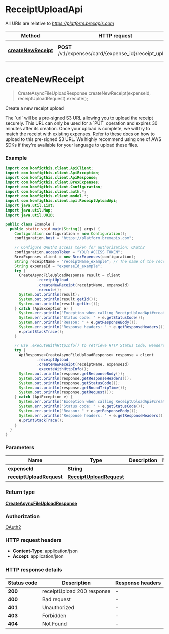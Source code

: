 # ReceiptUploadApi

All URIs are relative to *https://platform.brexapis.com*

| Method | HTTP request | Description |
|------------- | ------------- | -------------|
| [**createNewReceipt**](ReceiptUploadApi.md#createNewReceipt) | **POST** /v1/expenses/card/{expense_id}/receipt_upload | Create a new receipt upload |


<a name="createNewReceipt"></a>
# **createNewReceipt**
> CreateAsyncFileUploadResponse createNewReceipt(expenseId, receiptUploadRequest).execute();

Create a new receipt upload

 The &#x60;uri&#x60; will be a pre-signed S3 URL allowing you to upload the receipt securely. This URL can only be used for a &#x60;PUT&#x60; operation and expires 30 minutes after its creation. Once your upload is complete, we will try to match the receipt with existing expenses.  Refer to these [docs](https://docs.aws.amazon.com/AmazonS3/latest/dev/PresignedUrlUploadObject.html) on how to upload to this pre-signed S3 URL. We highly recommend using one of AWS SDKs if they&#39;re available for your language to upload these files. 

### Example
```java
import com.konfigthis.client.ApiClient;
import com.konfigthis.client.ApiException;
import com.konfigthis.client.ApiResponse;
import com.konfigthis.client.BrexExpenses;
import com.konfigthis.client.Configuration;
import com.konfigthis.client.auth.*;
import com.konfigthis.client.model.*;
import com.konfigthis.client.api.ReceiptUploadApi;
import java.util.List;
import java.util.Map;
import java.util.UUID;

public class Example {
  public static void main(String[] args) {
    Configuration configuration = new Configuration();
    configuration.host = "https://platform.brexapis.com";
    
    // Configure OAuth2 access token for authorization: OAuth2
    configuration.accessToken = "YOUR ACCESS TOKEN";
    BrexExpenses client = new BrexExpenses(configuration);
    String receiptName = "receiptName_example"; // The name of the receipt (with the file extension).
    String expenseId = "expenseId_example";
    try {
      CreateAsyncFileUploadResponse result = client
              .receiptUpload
              .createNewReceipt(receiptName, expenseId)
              .execute();
      System.out.println(result);
      System.out.println(result.getId());
      System.out.println(result.getUri());
    } catch (ApiException e) {
      System.err.println("Exception when calling ReceiptUploadApi#createNewReceipt");
      System.err.println("Status code: " + e.getStatusCode());
      System.err.println("Reason: " + e.getResponseBody());
      System.err.println("Response headers: " + e.getResponseHeaders());
      e.printStackTrace();
    }

    // Use .executeWithHttpInfo() to retrieve HTTP Status Code, Headers and Request
    try {
      ApiResponse<CreateAsyncFileUploadResponse> response = client
              .receiptUpload
              .createNewReceipt(receiptName, expenseId)
              .executeWithHttpInfo();
      System.out.println(response.getResponseBody());
      System.out.println(response.getResponseHeaders());
      System.out.println(response.getStatusCode());
      System.out.println(response.getRoundTripTime());
      System.out.println(response.getRequest());
    } catch (ApiException e) {
      System.err.println("Exception when calling ReceiptUploadApi#createNewReceipt");
      System.err.println("Status code: " + e.getStatusCode());
      System.err.println("Reason: " + e.getResponseBody());
      System.err.println("Response headers: " + e.getResponseHeaders());
      e.printStackTrace();
    }
  }
}

```

### Parameters

| Name | Type | Description  | Notes |
|------------- | ------------- | ------------- | -------------|
| **expenseId** | **String**|  | |
| **receiptUploadRequest** | [**ReceiptUploadRequest**](ReceiptUploadRequest.md)|  | |

### Return type

[**CreateAsyncFileUploadResponse**](CreateAsyncFileUploadResponse.md)

### Authorization

[OAuth2](../README.md#OAuth2)

### HTTP request headers

 - **Content-Type**: application/json
 - **Accept**: application/json

### HTTP response details
| Status code | Description | Response headers |
|-------------|-------------|------------------|
| **200** | receiptUpload 200 response |  -  |
| **400** | Bad request |  -  |
| **401** | Unauthorized |  -  |
| **403** | Forbidden |  -  |
| **404** | Not Found |  -  |

